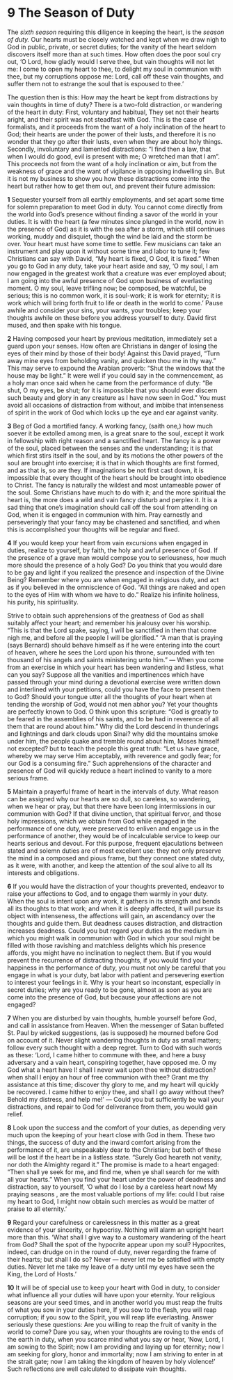 # 9 The Season of Duty

The *sixth season* requiring this diligence in keeping the heart, is the *season of duty.* Our hearts must be closely watched and kept when we draw nigh to God in public, private, or secret duties; for the vanity of the heart seldom discovers itself more than at such times. How often does the poor soul cry out, ‘O Lord, how gladly would I serve thee, but vain thoughts will not let me: I come to open my heart to thee, to delight my soul in communion with thee, but my corruptions oppose me: Lord, call off these vain thoughts, and suffer them not to estrange the soul that is espoused to thee.’

The question then is this: How may the heart be kept from distractions by vain thoughts in time of duty? There is a two-fold distraction, or wandering of the heart in duty: First, voluntary and habitual, They set not their hearts aright, and their spirit was not steadfast with God. This is the case of formalists, and it proceeds from the want of a holy inclination of the heart to God; their hearts are under the power of their lusts, and therefore it is no wonder that they go after their lusts, even when they are about holy things. Secondly, involuntary and lamented distractions: “I find then a law, that when I would do good, evil is present with me; O wretched man that I am”. This proceeds not from the want of a holy inclination or aim, but from the weakness of grace and the want of vigilance in opposing indwelling sin. But it is not my business to show you how these distractions come into the heart but rather how to get them out, and prevent their future admission:

**1** Sequester yourself from all earthly employments, and set apart some time for solemn preparation to meet God in duty. You cannot come directly from the world into God’s presence without finding a savor of the world in your duties. It is with the heart (a few minutes since plunged in the world, now in the presence of God) as it is with the sea after a storm, which still continues working, muddy and disquiet, though the wind be laid and the storm be over. Your heart must have some time to settle. Few musicians can take an instrument and play upon it without some time and labor to tune it; few Christians can say with David, “My heart is fixed, O God, it is fixed.” When you go to God in any duty, take your heart aside and say, ‘O my soul, I am now engaged in the greatest work that a creature was ever employed about; I am going into the awful presence of God upon business of everlasting moment. O my soul, leave trifling now; be composed, be watchful, be serious; this is no common work, it is soul-work; it is work for eternity; it is work which will bring forth fruit to life or death in the world to come.’ Pause awhile and consider your sins, your wants, your troubles; keep your thoughts awhile on these before you address yourself to duty. David first mused, and then spake with his tongue.

**2** Having composed your heart by previous meditation, immediately set a guard upon your senses. How often are Christians in danger of losing the eyes of their mind by those of their body! Against this David prayed, “Turn away mine eyes from beholding vanity, and quicken thou me in thy way.” This may serve to expound the Arabian proverb: “Shut the windows that the house may be light.” It were well if you could say in the commencement, as a holy man once said when he came from the performance of duty: “Be shut, O my eyes, be shut; for it is impossible that you should ever discern such beauty and glory in any creature as I have now seen in God.” You must avoid all occasions of distraction from without, and imbibe that intenseness of spirit in the work of God which locks up the eye and ear against vanity.

**3** Beg of God a mortified fancy. A working fancy, (saith one,) how much soever it be extolled among men, is a great snare to the soul, except it work in fellowship with right reason and a sanctified heart. The fancy is a power of the soul, placed between the senses and the understanding; it is that which first stirs itself in the soul, and by its motions the other powers of the soul are brought into exercise; it is that in which thoughts are first formed, and as that is, so are they. If imaginations be not first cast down, it is impossible that every thought of the heart should be brought into obedience to Christ. The fancy is naturally the wildest and most untameable power of the soul. Some Christians have much to do with it; and the more spiritual the heart is, the more does a wild and vain fancy disturb and perplex it. It is a sad thing that one’s imagination should call off the soul from attending on God, when it is engaged in communion with him. Pray earnestly and perseveringly that your fancy may be chastened and sanctified, and when this is accomplished your thoughts will be regular and fixed.

**4** If you would keep your heart from vain excursions when engaged in duties, realize to yourself, by faith, the holy and awful presence of God. If the presence of a grave man would compose you to seriousness, how much more should the presence of a holy God? Do you think that you would dare to be gay and light if you realized the presence and inspection of the Divine Being? Remember where you are when engaged in religious duty, and act as if you believed in the omniscience of God. “All things are naked and open to the eyes of Him with whom we have to do.” Realize his infinite holiness, his purity, his spirituality.

Strive to obtain such apprehensions of the greatness of God as shall suitably affect your heart; and remember his jealousy over his worship. “This is that the Lord spake, saying, I will be sanctified in them that come nigh me, and before all the people I will be glorified.” “A man that is praying (says Bernard) should behave himself as if he were entering into the court of heaven, where he sees the Lord upon his throne, surrounded with ten thousand of his angels and saints ministering unto him.” — When you come from an exercise in which your heart has been wandering and listless, what can you say? Suppose all the vanities and impertinences which have passed through your mind during a devotional exercise were written down and interlined with your petitions, could you have the face to present them to God? Should your tongue utter all the thoughts of your heart when at tending the worship of God, would not men abhor you? Yet your thoughts are perfectly known to God. O think upon this scripture: “God is greatly to be feared in the assemblies of his saints, and to be had in reverence of all them that are round about him.” Why did the Lord descend in thunderings and lightnings and dark clouds upon Sinai? why did the mountains smoke under him, the people quake and tremble round about him, Moses himself not excepted? but to teach the people this great truth: “Let us have grace, whereby we may serve Him acceptably, with reverence and godly fear; for our God is a consuming fire.” Such apprehensions of the character and presence of God will quickly reduce a heart inclined to vanity to a more serious frame.

**5** Maintain a prayerful frame of heart in the intervals of duty. What reason can be assigned why our hearts are so dull, so careless, so wandering, when we hear or pray, but that there have been long intermissions in our communion with God? If that divine unction, that spiritual fervor, and those holy impressions, which we obtain from God while engaged in the performance of one duty, were preserved to enliven and engage us in the performance of another, they would be of incalculable service to keep our hearts serious and devout. For this purpose, frequent ejaculations between stated and solemn duties are of most excellent use: they not only preserve the mind in a composed and pious frame, but they connect one stated duty, as it were, with another, and keep the attention of the soul alive to all its interests and obligations.

**6** If you would have the distraction of your thoughts prevented, endeavor to raise your affections to God, and to engage them warmly in your duty. When the soul is intent upon any work, it gathers in its strength and bends all its thoughts to that work; and when it is deeply affected, it will pursue its object with intenseness, the affections will gain, an ascendancy over the thoughts and guide them. But deadness causes distraction, and distraction increases deadness. Could you but regard your duties as the medium in which you might walk in communion with God in which your soul might be filled with those ravishing and matchless delights which his presence affords, you might have no inclination to neglect them. But if you would prevent the recurrence of distracting thoughts, if you would find your happiness in the performance of duty, you must not only be careful that you engage in what is your duty, bat labor with patient and persevering exertion to interest your feelings in it. Why is your heart so inconstant, especially in secret duties; why are you ready to be gone, almost as soon as you are come into the presence of God, but because your affections are not engaged?

**7** When you are disturbed by vain thoughts, humble yourself before God, and call in assistance from Heaven. When the messenger of Satan buffeted St. Paul by wicked suggestions, (as is supposed) he mourned before God on account of it. Never slight wandering thoughts in duty as small matters; follow every such thought with a deep regret. Turn to God with such words as these: ‘Lord, I came hither to commune with thee, and here a busy adversary and a vain heart, conspiring together, have opposed me. O my God what a heart have I! shall I never wait upon thee without distraction? when shall I enjoy an hour of free communion with thee? Grant me thy assistance at this time; discover thy glory to me, and my heart will quickly be recovered. I came hither to enjoy thee, and shall I go away without thee? Behold my distress, and help me!’ — Could you but sufficiently be wail your distractions, and repair to God for deliverance from them, you would gain relief.

**8** Look upon the success and the comfort of your duties, as depending very much upon the keeping of your heart close with God in them. These two things, the success of duty and the inward comfort arising from the performance of it, are unspeakably dear to the Christian; but both of these will be lost if the heart be in a listless state. “Surely God heareth not vanity, nor doth the Almighty regard it.” The promise is made to a heart engaged: “Then shall ye seek for me, and find me, when ye shall search for me with all your hearts.” When you find your heart under the power of deadness and distraction, say to yourself, ‘O what do I lose by a careless heart now! My praying seasons , are the most valuable portions of my life: could I but raise my heart to God, I might now obtain such mercies as would be matter of praise to all eternity.’

**9** Regard your carefulness or carelessness in this matter as a great evidence of your sincerity, or hypocrisy. Nothing will alarm an upright heart more than this. ‘What shall I give way to a customary wandering of the heart from God? Shall the spot of the hypocrite appear upon my soul? Hypocrites, indeed, can drudge on in the round of duty, never regarding the frame of their hearts; but shall I do so? Never — never let me be satisfied with empty duties. Never let me take my leave of a duty until my eyes have seen the King, the Lord of Hosts.’

**10** It will be of special use to keep your heart with God in duty, to consider what influence all your duties will have upon your eternity. Your religious seasons are your seed times, and in another world you must reap the fruits of what you sow in your duties here, If you sow to the flesh, you will reap corruption; if you sow to the Spirit, you will reap life everlasting. Answer seriously these questions: Are you willing to reap the fruit of vanity in the world to come? Dare you say, when your thoughts are roving to the ends of the earth in duty, when you scarce mind what you say or hear, ‘Now, Lord, I am sowing to the Spirit; now I am providing and laying up for eternity; now I am seeking for glory, honor and immortality; now I am striving to enter in at the strait gate; now I am taking the kingdom of heaven by holy violence!’ Such reflections are well calculated to dissipate vain thoughts.
